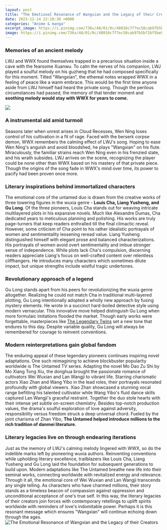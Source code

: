 ```yaml
---
layout: post
title: "The Emotional Resonance of Wangxian and the Legacy of their Creators"
date: 2023-12-14 22:10:30 +0000
categories: "Anime & manga"
excerpt_image: https://i.pinimg.com/736x/48/01/0c/48010c7f7ec58cab97b5bf2bf5beb32e.jpg
image: https://i.pinimg.com/736x/48/01/0c/48010c7f7ec58cab97b5bf2bf5beb32e.jpg
---
```


### Memories of an ancient melody    
LWJ and WWX found themselves trapped in a precarious situation inside a cave with the fearsome Xuanwu. To calm the nerves of his companion, LWJ played a soulful melody on his guzheng that he had composed specifically for this moment. Titled "Wangxian", the ethereal notes wrapped WWX in a feeling of peace like a warm embrace. This would be the first time anyone aside from LWJ himself had heard the private song. Though the perilous circumstances had passed, the memory of that tender moment and **soothing melody would stay with WWX for years to come.**

![](https://i.ytimg.com/vi/57zJ3U_m8WI/maxresdefault.jpg)
### A instrumental aid amid turmoil
Seasons later when unrest arises in Cloud Recesses, Wen Ning loses control of his cultivation in a fit of rage. Faced with the berserk corpse demon, WWX remembers the calming effect of LWJ's song. Hoping to ease Wen Ning's anguish and avoid bloodshed, he plays "Wangxian" on his flute. Miraculously, the familiar strains reach Wen Ning even in his frenzied state, and his wrath subsides. LWJ arrives on the scene, recognizing the player could be none other than WWX based on his mastery of that private piece. Though the origins of the song fade in WWX's mind over time, its power to pacify had been proven once more.
### Literary inspirations behind immortalized characters
The emotional core of the untamed duo is drawn from the creative works of three towering figures in the wuxia genre - **Louis Cha, Liang Yusheng, and Gu Long**. Of the three pioneers, Louis Cha stands out for weaving intricate multilayered plots in his expansive novels. Much like Alexandre Dumas, Cha dedicated years to meticulous planning and polishing. His works are truly page-turners that keep readers enthralled till the final climactic reveal. However, some criticism of Cha point to his rather idealistic portrayals of women and sentimentality lessening reread value. 
Liang Yusheng distinguished himself with elegant prose and balanced characterizations. His portrayals of women avoid overt sentimentality and imbue stronger sense of independence. While plots lack Cha's compulsion, discerning readers appreciate Liang's focus on well-crafted content over relentless cliffhangers. He introduces many characters which sometimes dilute impact, but unique strengths include wistful tragic undertones.
### Revolutionary approach of a legend
Gu Long stands apart from his peers for revolutionizing the wuxia genre altogether. Realizing he could not match Cha in traditional multi-layered plotting, Gu Long intentionally adopted a wholly new approach by fusing mystery elements. He wrote in a succinct hard-boiled detective style using modern vernacular. This innovative move helped distinguish Gu Long when more formulaic imitations flooded the market. Though early works were forgettable, masterpieces like [The Legendary Twins](https://wordtimes.github.io/2024-01-10-die-zukunft-s-xfcdsudans-eine-hoffnungsvolle-vision/) set a new tone that endures to this day. Despite variable quality, Gu Long will always be remembered for courage to reinvent conventions.
### Modern reinterpretations gain global fandom 
The enduring appeal of these legendary pioneers continues inspiring novel adaptations. One such reimagining to achieve blockbuster popularity worldwide is The Untamed TV series. Adapting the novel Mo Dao Zu Shi by Mo Xiang Tong Xiu, the donghua brought the passionate romance of cultivators Wei Wuxian and Lan Wangji to vibrant life. Starring charismatic actors Xiao Zhan and Wang Yibo in the lead roles, their portrayals resonated profoundly with global viewers. 
Xiao Zhan showcased a stunning vocal range befitting his talented cultivator while Wang Yibo's fluid dance skills captured Lan Wangji's graceful restraint. Together the duo stole hearts with their intense yet subtle on-screen chemistry. Besides top-notch production values, the drama's soulful exploration of love against adversity, responsibility versus freedom struck a deep universal chord. Fueled by the joint charisma of Zhan Yibo, **The Untamed helped introduce millions to the rich tradition of danmei literature.**
### Literary legacies live on through endearing iterations  
Just as the memory of LWJ's calming melody lingered with WWX, so do the indelible marks left by pioneering wuxia authors. Reinventing conventions while upholding literary excellence, trailblazers like Louis Cha, Liang Yusheng and Gu Long laid the foundation for subsequent generations to build upon. Modern adaptations like The Untamed breathe new life into their seminal works, connecting worldwide with revitalized energy and relevance. 
Through it all, the emotional core of Wei Wuxian and Lan Wangji transcends any single telling. As characters who have charmed millions, their story stands as a timeless beacon of compassion against oppression and unconditional acceptance of one's true self. In this way, the literary legacies of their creators join forces with contemporary retellings to uplift spirits worldwide with reminders of love's indomitable power. Perhaps it is this resonant message which ensures "Wangxian" will continue echoing down through the ages.
![The Emotional Resonance of Wangxian and the Legacy of their Creators](https://i.pinimg.com/736x/48/01/0c/48010c7f7ec58cab97b5bf2bf5beb32e.jpg)
